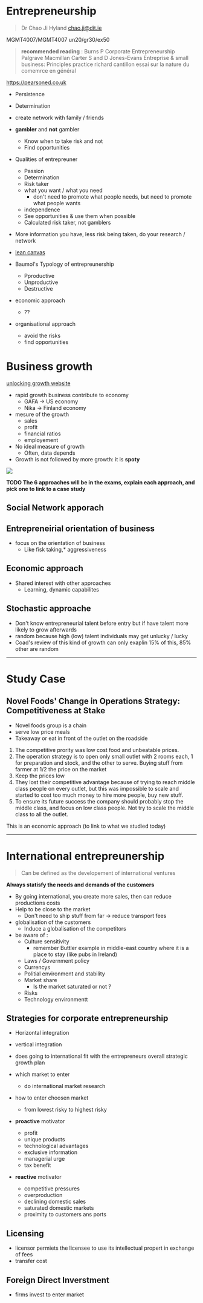 # Entrepreneurship

> Dr Chao Ji Hyland
> chao.ji@dit.ie

MGMT4007/MGMT4007
un20/gr30/ex50

> __recommended reading__ : Burns P Corporate Entrepreneurship Palgrave Macmillan
> Carter S and D Jones-Evans Entreprise & small business: Principles  practice
> richard cantillon essai sur la nature du comemrce en général

https://pearsoned.co.uk

* Persistence
* Determination
* create network with family / friends
* __gambler__ and __not__ gambler
	* Know when to take risk and not
	* Find opportunities


* Qualities of entrepreuner
	* Passion
	* Determination
	* Risk taker
	* what you want / what you need
		* don't need to promote what people needs, but need to promote what people wants
	*  independence
	* See opportunities & use them when possible
	* Calculated risk taker, not gamblers
* More information you have, less risk being taken, do your research / network
* [lean canvas](http://www.lean-startup-coaching.com/blog/2013/06/11/comment-utiliser-un-lean-canvas/)
*  Baumol's Typology of entrepreunership
	* Pproductive
	* Unproductive
	* Destructive
* economic approach
	* ??
* organisational approach
	* avoid the risks
	* find opportunities

# Business growth

[unlocking growth website](http://www.unlockinggrowth.com)

* rapid growth business contribute to economy
	* GAFA -> US economy
	* Nika -> Finland economy
* mesure of the growth
	* sales
	* profit
	* financial ratios
	* employement
* No ideal measure of growth
	* Often, data depends
* Growth is not followed by more growth: it is __spoty__

![](http://www.innoventure.nl/assets/images/Greiner/greinergrowthmodel.PNG)

__TODO The 6 approaches will be in the exams, explain each approach, and pick one to link to a case study__

## Social Network apporach

## Entrepreneirial orientation of business

* focus on the orientation of business
	* Like fisk taking,* aggressiveness

## Economic approach

* Shared interest with other approaches
	* Learning, dynamic capabilites

## Stochastic approache

* Don't know entrepreneurial talent before entry but if have talent more likely to grow afterwards
* random because high (low) talent individuals may get unlucky / lucky
* Coad's review of this kind of growth can only exaplin 15% of this, 85% other are random


-------
# Study Case
## Novel Foods' Change in Operations Strategy: Competitiveness at Stake

* Novel foods group is a chain
* serve low price meals
* Takeaway or eat in front of the outlet on the roadside


1. The competitive prority was low cost food and unbeatable prices.
2. The operation strategy is to open only small outlet with 2 rooms each, 1 for preparation and stock, and the other to serve. Buying stuff from farmer at 1/2 the price on the market
3. Keep the prices low
4. They lost their competitive advantage because of trying to reach middle class people on every outlet, but this was impossible to scale and started to cost too much money to hire more people, buy new stuff.
5. To ensure its future success the company should probably stop the middle class, and focus on low class people. Not try to scale the middle class to all the outlet.

This is an economic approach (to link to what we studied today)

-------

# International entrepreunership

> Can be defined as the developement of international ventures

__Always statisfy the needs and demands of the customers__

* By going international, you create more sales, then can reduce productions costs
* Help to be close to the market
	* Don't need to ship stuff from far -> reduce transport fees
* globalisation of the customers
	* Induce a globalisation of the competitors
* be aware of :
	* Culture sensitivity
		* remember Buttler example in middle-east country where it is a place to stay (like pubs in Ireland)
	* Laws / Government policy
	* Currencys
	* Politial environment and stability
	* Market share
		* Is the market saturated or not ?
	* Risks
	* Technology environmentt

## Strategies for corporate entrepreneurship

* Horizontal integration
* vertical integration

* does going to international fit with the entrepreneurs overall strategic growth plan
* which market to enter
	* do international market research
* how to enter choosen market
	* from lowest risky to highest risky
* __proactive__ motivator
	* profit
	* unique products
	* technological advantages
	* exclusive information
	* managerial urge
	* tax benefit
* __reactive__ motivator
	* competitive pressures
	* overproduction
	* declining domestic sales
	* saturated domestic markets
	* proximity to customers ans ports

## Licensing

* licensor permiets the licensee to use its intellectual propert in exchange of fees
* transfer cost

## Foreign Direct Inverstment

* firms invest to enter market
